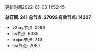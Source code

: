 更新时间2022-05-03 11:52:45

**总订阅: 241**
**总节点: 27092**
**有效节点: 14307**
- v2ray节点: 5093
- ss节点: 6385
- trojan节点: 749
- ssr节点: 2080
